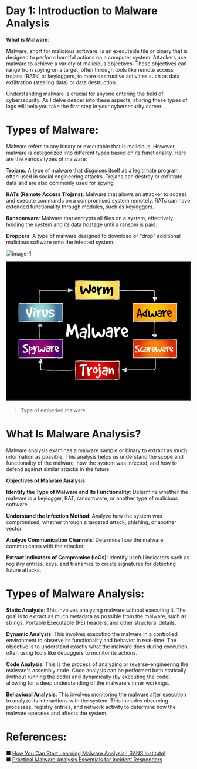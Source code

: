 # Day 1: Introduction to Malware Analysis

**What is Malware**:

Malware, short for malicious software, is an executable file or binary that is designed to perform harmful actions on a computer system. Attackers use malware to achieve a variety of malicious objectives. These objectives can range from spying on a target, often through tools like remote access trojans (RATs) or keyloggers, to more destructive activities such as data exfiltration (stealing data) or data destruction.

Understanding malware is crucial for anyone entering the field of cybersecurity. As I delve deeper into these aspects, sharing these types of logs will help you take the first step in your cybersecurity career.


# Types of Malware:

Malware refers to any binary or executable that is malicious. However, malware is categorized into different types based on its functionality. Here are the various types of malware:

**Trojans**: 
A type of malware that disguises itself as a legitimate program, often used in social engineering attacks. Trojans can destroy or exfiltrate data and are also commonly used for spying.

**RATs (Remote Access Trojans)**: 
Malware that allows an attacker to access and execute commands on a compromised system remotely. RATs can have extended functionality through modules, such as keyloggers.

**Ransomware**: 
Malware that encrypts all files on a system, effectively holding the system and its data hostage until a ransom is paid.

**Droppers**: 
A type of malware designed to download or "drop" additional malicious software onto the infected system.

![image-1](https://github.com/user-attachments/assets/8774b444-0daf-4a54-9711-b1ae6f9336f3)
 <br>

 ![alt text](image.png)
> Type of embeded malware.


# What Is Malware Analysis?

Malware analysis examines a malware sample or binary to extract as much information as possible. This analysis helps us understand the scope and functionality of the malware, how the system was infected, and how to defend against similar attacks in the future.


**Objectives of Malware Analysis**:

**Identify the Type of Malware and Its Functionality**:
Determine whether the malware is a keylogger, RAT, ransomware, or another type of malicious software.

**Understand the Infection Method**: 
Analyze how the system was compromised, whether through a targeted attack, phishing, or another vector.

**Analyze Communication Channels**: 
Determine how the malware communicates with the attacker.

**Extract Indicators of Compromise (IoCs)**: 
Identify useful indicators such as registry entries, keys, and filenames to create signatures for detecting future attacks.


# Types of Malware Analysis:

**Static Analysis**: 
This involves analyzing malware without executing it. The goal is to extract as much metadata as possible from the malware, such as strings, Portable Executable (PE) headers, and other structural details.

**Dynamic Analysis**: 
This involves executing the malware in a controlled environment to observe its functionality and behavior in real-time. The objective is to understand exactly what the malware does during execution, often using tools like debuggers to monitor its actions.

**Code Analysis**: 
This is the process of analyzing or reverse-engineering the malware's assembly code. Code analysis can be performed both statically (without running the code) and dynamically (by executing the code), allowing for a deep understanding of the malware's inner workings.

**Behavioral Analysis**: 
This involves monitoring the malware after execution to analyze its interactions with the system. This includes observing processes, registry entries, and network activity to determine how the malware operates and affects the system. 


# References: 

■ [How You Can Start Learning Malware Analysis | SANS Institute!](https://www.sans.org/blog/how-you-can-start-learning-malware-analysis/)<br>
■ [Practical Malware Analysis Essentials for Incident Responders](https://www.youtube.com/watch?v=20xYpxe8mBg&feature=emb_title)






